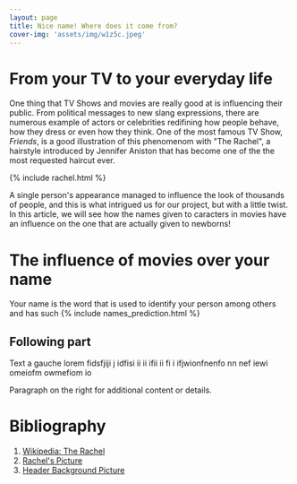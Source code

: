 ```yaml
---
layout: page
title: Nice name! Where does it come from?
cover-img: 'assets/img/w1z5c.jpeg'
---
```


<link rel="stylesheet" href="assets/css/style.css">

<style>
    /*Custom css for the page*/
    .page-heading h1{
        background-color: rgba(190, 4, 4, 1);
    }
</style>

# From your TV to your everyday life
One thing that TV Shows and movies are really good at is influencing their public. From political messages to new slang expressions, there are numerous example of actors or celebrities redifining how people behave, how they dress or even how they think. One of the most famous TV Show, *Friends*, is a good illustration of this phenomenom with "The Rachel", a hairstyle introduced by Jennifer Aniston that has become one of the the most requested haircut ever. 

{% include rachel.html %}


A single person's appearance managed to influence the look of thousands of people, and this is what intrigued us for our project, but with a little twist. 
In this article, we will see how the names given to caracters in movies have an influence on the one that are actually given to newborns! 


# The influence of movies over your name
Your name is the word that is used to identify your person among others and has such
{% include names_prediction.html %}
## Following part
<div class="two-col">
  <div>
    <p>Text a gauche lorem fidsfjiji j idfisi ii ii ifii ii fi i ifjwionfnenfo nn nef iewi omeiofm owmefiom io</p>
  </div>
  <div>
    <p>Paragraph on the right for additional content or details.</p>
  </div>
</div>


# Bibliography
1. [Wikipedia: The Rachel](https://en.wikipedia.org/wiki/The_Rachel#:~:text=%22The%20Rachel%22%20is%20described%20as,as%20the%20hairstyle's%20defining%20characteristics.)
2. [Rachel's Picture](https://tierneysalons.com/wp-content/uploads/2023/12/0e461a848663146e13e5444687934cb0.jpg)
3. [Header Background Picture](https://imgur.com/photo-103bn-photo-116-hollywood-stars-including-leonardo-di-caprio-steven-spielberg-tom-cruise-robert-downey-jr-jack-nicholson-sean-penn-brad-pitt-martin-scorsese-dustin-hoffman-meryl-streep-jj-abrams-barbra-streisand-more-pose-toge-w1z5c) 


